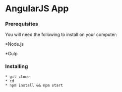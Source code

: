 # AngularJS App 



### Prerequisites

You will need the following to install on your computer:

*Node.js 

*Gulp


### Installing

```
* git clone 
* cd 
* npm install && npm start
```
